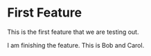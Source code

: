# First Feature

This is the first feature that we are testing out.

I am finishing the feature. This is Bob and Carol.
